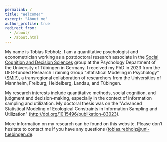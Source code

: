 ```yaml
---
permalink: /
title: "Welcome!"
excerpt: "About me"
author_profile: true
redirect_from: 
  - /about/
  - /about.html
---
```


My name is Tobias Rebholz. I am a quantitative psychologist and econometrician working as a postdoctoral research associate in the <a href='https://uni-tuebingen.de/en/174183'>Social Cognition and Decision Sciences</a> group at the Psychology Department of the University of Tübingen in Germany. I received my PhD in 2023 from the DFG-funded Research Training Group "Statistical Modeling in Psychology" (<a href='https://www.uni-mannheim.de/smip/team/phd-candidates/cohort-2020/tobias-rebholz/'>SMiP</a>), a transregional collaboration of researchers from the Universities of Mannheim, Freiburg, Heidelberg, Landau, and Tübingen. 

My research interests include quantitative methods, social cognition, and judgment and decision-making, especially in the context of information sampling and utilization. My doctoral thesis was on the "Advanced Statistical Modeling of Ecological Constraints in Information Sampling and Utilization" (<a href='http://doi.org/10.15496/publikation-83023'>http://doi.org/10.15496/publikation-83023</a>). 

More information on my research can be found on this website. Please don’t hesitate to contact me if you have any questions (<a href='mailto:tobias.rebholz@uni-tuebingen.de'>tobias.rebholz@uni-tuebingen.de</a>.
